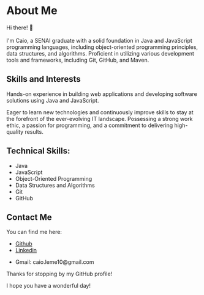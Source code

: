 # About Me

Hi there! 👋 <br><br>
I'm Caio, a SENAI graduate with a solid foundation in Java and JavaScript programming languages, including object-oriented programming principles, data structures, and algorithms. Proficient in utilizing various development tools and frameworks, including Git, GitHub, and Maven.
## Skills and Interests

Hands-on experience in building web applications and developing software solutions using Java and JavaScript. 

Eager to learn new technologies and continuously improve skills to stay at the forefront of the ever-evolving IT landscape. Possessing a strong work ethic, a passion for programming, and a commitment to delivering high-quality results.

## Technical Skills:

<ul>
<li>Java</li>
<li>JavaScript</li>
<li>Object-Oriented Programming</li>
<li>Data Structures and Algorithms</li>
<li>Git</li>
<li>GitHub</li>
</ul>

## Contact Me

You can find me here:
<ul>
 <li><a href = "https://github.com/caio-santos019"> Github </a></li>
 <li><a href = "https://www.linkedin.com/in/caio-santos02/"> Linkedin </a></li>
 <li><p>Gmail: caio.leme10@gmail.com</p> </li>
</ul>

Thanks for stopping by my GitHub profile!

I hope you have a wonderful day!
